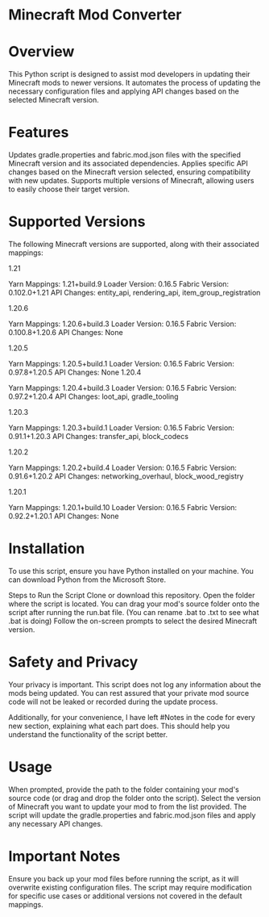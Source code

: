 # Minecraft Mod Converter

# Overview
This Python script is designed to assist mod developers in updating their Minecraft mods to newer versions. It automates the process of updating the necessary configuration files and applying API changes based on the selected Minecraft version.

# Features
Updates gradle.properties and fabric.mod.json files with the specified Minecraft version and its associated dependencies.
Applies specific API changes based on the Minecraft version selected, ensuring compatibility with new updates.
Supports multiple versions of Minecraft, allowing users to easily choose their target version.

# Supported Versions
The following Minecraft versions are supported, along with their associated mappings:

1.21

Yarn Mappings: 1.21+build.9
Loader Version: 0.16.5
Fabric Version: 0.102.0+1.21
API Changes: entity_api, rendering_api, item_group_registration

1.20.6

Yarn Mappings: 1.20.6+build.3
Loader Version: 0.16.5
Fabric Version: 0.100.8+1.20.6
API Changes: None

1.20.5

Yarn Mappings: 1.20.5+build.1
Loader Version: 0.16.5
Fabric Version: 0.97.8+1.20.5
API Changes: None
1.20.4

Yarn Mappings: 1.20.4+build.3
Loader Version: 0.16.5
Fabric Version: 0.97.2+1.20.4
API Changes: loot_api, gradle_tooling

1.20.3

Yarn Mappings: 1.20.3+build.1
Loader Version: 0.16.5
Fabric Version: 0.91.1+1.20.3
API Changes: transfer_api, block_codecs

1.20.2

Yarn Mappings: 1.20.2+build.4
Loader Version: 0.16.5
Fabric Version: 0.91.6+1.20.2
API Changes: networking_overhaul, block_wood_registry

1.20.1

Yarn Mappings: 1.20.1+build.10
Loader Version: 0.16.5
Fabric Version: 0.92.2+1.20.1
API Changes: None

# Installation
To use this script, ensure you have Python installed on your machine. You can download Python from the Microsoft Store.

Steps to Run the Script
Clone or download this repository.
Open the folder where the script is located.
You can drag your mod's source folder onto the script after running the run.bat file. (You can rename .bat to .txt to see what .bat is doing)
Follow the on-screen prompts to select the desired Minecraft version.

# Safety and Privacy

Your privacy is important. This script does not log any information about the mods being updated. You can rest assured that your private mod source code will not be leaked or recorded during the update process.

Additionally, for your convenience, I have left #Notes in the code for every new section, explaining what each part does. This should help you understand the functionality of the script better.

# Usage
When prompted, provide the path to the folder containing your mod's source code (or drag and drop the folder onto the script).
Select the version of Minecraft you want to update your mod to from the list provided.
The script will update the gradle.properties and fabric.mod.json files and apply any necessary API changes.

# Important Notes
Ensure you back up your mod files before running the script, as it will overwrite existing configuration files.
The script may require modification for specific use cases or additional versions not covered in the default mappings.
